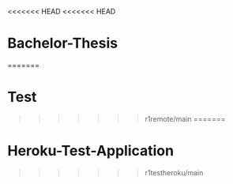 <<<<<<< HEAD
<<<<<<< HEAD
# Bachelor-Thesis
=======
# Test
>>>>>>> r1remote/main
=======
# Heroku-Test-Application
>>>>>>> r1testheroku/main
